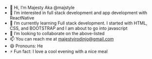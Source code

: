 - 👋 Hi, I’m Majesty Aka @majstyle
- 👀 I’m interested in full stack development and app development with ReactNative
- 🌱 I’m currently learning Full stack development. I started with HTML, CSS, and BOOTSTRAP and I am about to go into javascript
- 💞️ I’m looking to collaborate on the above-listed
- 📫 You can reach me at majestyirodinjo@gmail.com
- 😄 Pronouns: He
- ⚡ Fun fact: I love a cool evening with a nice meal

<!---
majstyle/majstyle is a ✨ special ✨ repository because its `README.md` (this file) appears on your GitHub profile.
You can click the Preview link to take a look at your changes.
--->
